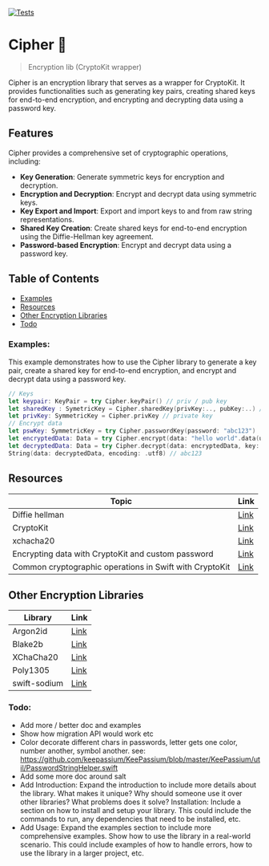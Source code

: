 [![Tests](https://github.com/sentryco/Cipher/actions/workflows/Tests.yml/badge.svg)](https://github.com/sentryco/Cipher/actions/workflows/Tests.yml)

# Cipher 🔐

> Encryption lib (CryptoKit wrapper)

Cipher is an encryption library that serves as a wrapper for CryptoKit. It provides functionalities such as generating key pairs, creating shared keys for end-to-end encryption, and encrypting and decrypting data using a password key.

## Features

Cipher provides a comprehensive set of cryptographic operations, including:

- **Key Generation**: Generate symmetric keys for encryption and decryption.  
- **Encryption and Decryption**: Encrypt and decrypt data using symmetric keys.  
- **Key Export and Import**: Export and import keys to and from raw string representations. 
- **Shared Key Creation**: Create shared keys for end-to-end encryption using the Diffie-Hellman key agreement.  
- **Password-based Encryption**: Encrypt and decrypt data using a password key.  

## Table of Contents
- [Examples](#examples)
- [Resources](#resources)
- [Other Encryption Libraries](#other-encryption-libraries)
- [Todo](#todo)

### Examples:
This example demonstrates how to use the Cipher library to generate a key pair, create a shared key for end-to-end encryption, and encrypt and decrypt data using a password key.

```swift
// Keys
let keypair: KeyPair = try Cipher.keyPair() // priv / pub key
let sharedKey : SymetricKey = Cipher.sharedKey(privKey:.., pubKey:..) // used for E2EE
let privKey: SymmetricKey = Cipher.privKey // private key
// Encrypt data
let pswKey: SymmetricKey = try Cipher.passwordKey(password: "abc123")
let encryptedData: Data = try Cipher.encrypt(data: "hello world".data(using: .utf8)!, key: pswKey) // Decrypt payload with local shared key
let decryptedData: Data = try Cipher.decrypt(data: encryptedData, key: pswKey) // Decrypt payload with remote shared key
String(data: decryptedData, encoding: .utf8) // abc123
```
## Resources
| Topic | Link |
| --- | --- |
| Diffie hellman | [Link](https://shubhomoybiswas.medium.com/diffie-hellman-key-exchange-in-end-to-end-encryption-e2ee-2366e056661) |
| CryptoKit | [Link](https://www.raywenderlich.com/10846296-introducing-cryptokit) |
| xchacha20 | [Link](https://nordpass.com/features/xchacha20-encryption/) |
| Encrypting data with CryptoKit and custom password | [Link](https://fred.appelman.net/?p=119) |
| Common cryptographic operations in Swift with CryptoKit | [Link](https://medium.com/swlh/common-cryptographic-operations-in-swift-with-cryptokit-b30a4becc895) |


## Other Encryption Libraries
| Library | Link |
| --- | --- |
| Argon2id | [Link](https://www.cryptolux.org/images/0/0d/Argon2.pdf) |
| Blake2b | [Link](https://doc.libsodium.org/hashing/generic_hashing) |
| XChaCha20 | [Link](https://doc.libsodium.org/advanced/stream_ciphers/xchacha20) |
| Poly1305 | [Link](https://doc.libsodium.org/secret-key_cryptography/aead/chacha20-poly1305/xchacha20-poly1305_construction) |
| swift-sodium | [Link](https://github.com/jedisct1/swift-sodium) |

### Todo:
- Add more / better doc and examples
- Show how migration API would work etc
- Color decorate different chars in passwords, letter gets one color, number another, symbol another. see: https://github.com/keepassium/KeePassium/blob/master/KeePassium/util/PasswordStringHelper.swift
- Add some more doc around salt
- Add Introduction: Expand the introduction to include more details about the library. What makes it unique? Why should someone use it over other libraries? What problems does it solve?
Installation: Include a section on how to install and setup your library. This could include the commands to run, any dependencies that need to be installed, etc.
- Add Usage: Expand the examples section to include more comprehensive examples. Show how to use the library in a real-world scenario. This could include examples of how to handle errors, how to use the library in a larger project, etc.
